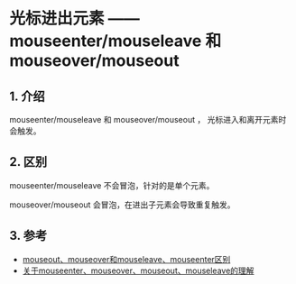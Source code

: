 <!--#region
@author 吴钦飞
@email wuqinfei@qq.com
@create date 2024-02-22 17:12:29
@modify date 2024-02-22 17:13:16
@desc [description]
#endregion-->


# 光标进出元素 —— mouseenter/mouseleave 和 mouseover/mouseout

## 1. 介绍

mouseenter/mouseleave 和 mouseover/mouseout ， 光标进入和离开元素时会触发。

## 2. 区别

mouseenter/mouseleave 不会冒泡，针对的是单个元素。

mouseover/mouseout 会冒泡，在进出子元素会导致重复触发。

## 3. 参考

* [mouseout、mouseover和mouseleave、mouseenter区别](https://www.cnblogs.com/lovesong/p/7781033.html)
* [关于mouseenter、mouseover、mouseout、mouseleave的理解](https://blog.csdn.net/weixin_44344236/article/details/116236584)